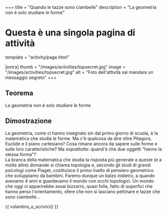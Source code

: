 +++
title = "Quando le tazze sono ciambelle"
description = "La geometria non è solo studiare le forme"

# Questa è una singola pagina di attività
template = "activity/page.html"

[extra]
thumb = "/images/activities/topsecret.jpg"
image = "/images/activities/topsecret.jpg"
alt = "Foto dell'attività sai mandare un messaggio segreto"
+++
## Teorema

La geometria non è solo studiare le forme

## Dimostrazione

La geometria, come ci hanno insegnato sin dal primo giorno di
scuola, è la matematica che studia le forme. Ma c'è qualcosa da dire
oltre Pitagora, Euclide e il piano cartesiano? Cosa rimane ancora da
sapere sulle forme e sulle loro caratteristiche? Ma soprattutto:
quand'é che due oggetti "hanno la stessa forma"?  
La branca della matematica che studia la risposta più generale a queste
(e a molte altre) domande si chiama topologia e, secondo gli studi di grandi
psicologi come Piaget, costituisce il primo livello di pensiero
geometrico che sviluppiamo da bambini. Faremo dunque un balzo
indietro, a quando avevamo 4 anni e guardavamo il mondo con
occhi topologici. Un mondo che oggi ci apparirebbe assai bizzarro,
quasi folle, fatto di superfici che hanno perso l'orientamento, sfere
che non si lasciano pettinare e tazze che sono ciambelle...

{{ volantino_o_scrivici() }}
